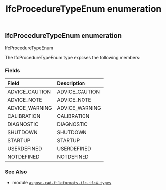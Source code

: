 ﻿---
title: IfcProcedureTypeEnum enumeration
second_title: Aspose.CAD for Python via .NET API References
description: 
type: docs
weight: 3230
url: /aspose.cad.fileformats.ifc.ifc4.types/ifcproceduretypeenum/
is_root: false
---

## IfcProcedureTypeEnum enumeration

IfcProcedureTypeEnum



The IfcProcedureTypeEnum type exposes the following members:

### Fields
| Field | Description |
| :- | :- |
| ADVICE_CAUTION | ADVICE_CAUTION |
| ADVICE_NOTE | ADVICE_NOTE |
| ADVICE_WARNING | ADVICE_WARNING |
| CALIBRATION | CALIBRATION |
| DIAGNOSTIC | DIAGNOSTIC |
| SHUTDOWN | SHUTDOWN |
| STARTUP | STARTUP |
| USERDEFINED | USERDEFINED |
| NOTDEFINED | NOTDEFINED |



### See Also
* module [`aspose.cad.fileformats.ifc.ifc4.types`](..)
